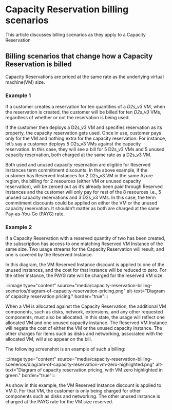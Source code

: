 # Capacity Reservation billing scenarios

This article discusses billing scenarios as they apply to a Capacity Reservation

## Billing scenarios that change how a Capacity Reservation is billed

Capacity Reservations are priced at the same rate as the underlying virtual machine(VM) size.

### Example 1

If a customer creates a reservation for ten quantities of a *D2s_v3* VM, when the reservation is created, the customer will be billed for ten *D2s_v3* VMs, regardless of whether or not the reservation is being used.

If the customer then deploys a D2s_v3 VM and specifies reservation as its property, the capacity reservation gets used. Once in use, customer pays only for the VM and nothing extra for the capacity reservation. For instance, let’s say a customer deploys 5 D2s_v3 VMs against the capacity reservation. In this case, they will see a bill for 5 D2s_v3 VMs and 5 unused capacity reservation, both charged at the same rate as a D2s_v3 VM.

Both used and unused capacity reservation are eligible for Reserved Instances term commitment discounts. In the above example, if the customer has Reserved Instances for 2 D2s_v3 VM in the same Azure region, the billing for 2 resources (either VM or unused capacity reservation), will be zeroed out as it’s already been paid through Reserved Instances and the customer will only pay for rest of the 8 resources i.e., 5 unused capacity reservations and 3 D2s_v3 VMs. In this case, the term commitment discounts could be applied on either the VM or the unused capacity reservation. It shouldn’t matter as both are charged at the same Pay-as-You-Go (PAYG) rate.

### Example 2

If a Capacity Reservation with a reserved quantity of two has been created, the subscription has access to one matching Reserved VM Instance of the same size. Two usage streams for the Capacity Reservation will result, and one is covered by the Reserved Instance.

In this diagram, the VM Reserved Instance discount is applied to one of the unused instances, and the cost for that instance will be reduced to zero. For the other instance, the PAYG rate will be charged for the reserved VM size.

:::image type="content" source="media/capacity-reservation-billing-scenerios/diagram-of-capacity-reservation-pricing.png" alt-text="Diagram of capacity reservation pricing." border="true":::

When a VM is allocated against the Capacity Reservation, the additional VM components, such as disks, network, extensions, and any other requested components, must also be allocated. In this state, the usage will reflect one allocated VM and one unused capacity instance. The Reserved VM Instance will negate the cost of either the VM or the unused capacity instance. The other charges for items such as disks and networking, associated with the allocated VM, will also appear on the bill.

The following screenshot is an example of such a billing:

:::image type="content" source="media/capacity-reservation-billing-scenerios/diagram-of-capacity-reservation-vm-zero-highlighted.png" alt-text="Diagram of capacity reservation pricing, with VM zero highlighted in green." border="true":::

As show in this example, the VM Reserved Instance discount is applied to VM 0. For that VM, the customer is only being charged for other components such as disks and networking. The other unused instance is charged at the PAYG rate for the VM size reserved.
